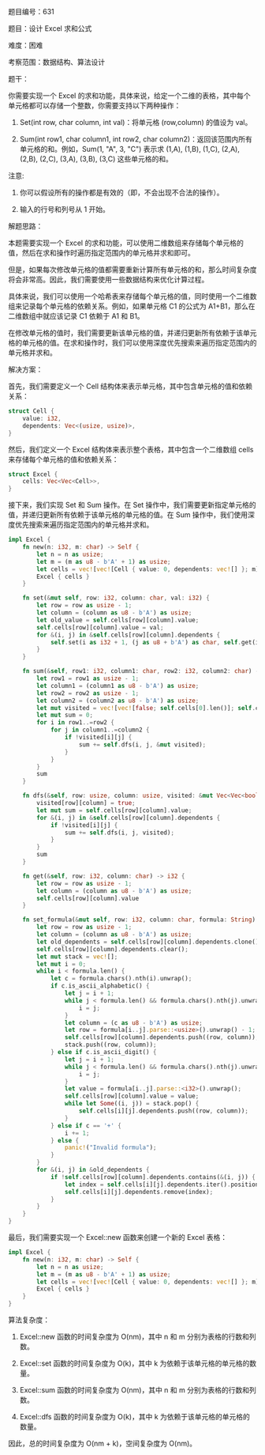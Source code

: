 题目编号：631

题目：设计 Excel 求和公式

难度：困难

考察范围：数据结构、算法设计

题干：

你需要实现一个 Excel 的求和功能，具体来说，给定一个二维的表格，其中每个单元格都可以存储一个整数，你需要支持以下两种操作：

1. Set(int row, char column, int val)：将单元格 (row,column) 的值设为 val。

2. Sum(int row1, char column1, int row2, char column2)：返回该范围内所有单元格的和。例如，Sum(1, "A", 3, "C") 表示求 (1,A), (1,B), (1,C), (2,A), (2,B), (2,C), (3,A), (3,B), (3,C) 这些单元格的和。

注意:

1. 你可以假设所有的操作都是有效的（即，不会出现不合法的操作）。

2. 输入的行号和列号从 1 开始。

解题思路：

本题需要实现一个 Excel 的求和功能，可以使用二维数组来存储每个单元格的值，然后在求和操作时遍历指定范围内的单元格并求和即可。

但是，如果每次修改单元格的值都需要重新计算所有单元格的和，那么时间复杂度将会非常高。因此，我们需要使用一些数据结构来优化计算过程。

具体来说，我们可以使用一个哈希表来存储每个单元格的值，同时使用一个二维数组来记录每个单元格的依赖关系。例如，如果单元格 C1 的公式为 A1+B1，那么在二维数组中就应该记录 C1 依赖于 A1 和 B1。

在修改单元格的值时，我们需要更新该单元格的值，并递归更新所有依赖于该单元格的单元格的值。在求和操作时，我们可以使用深度优先搜索来遍历指定范围内的单元格并求和。

解决方案：

首先，我们需要定义一个 Cell 结构体来表示单元格，其中包含单元格的值和依赖关系：

```rust
struct Cell {
    value: i32,
    dependents: Vec<(usize, usize)>,
}
```

然后，我们定义一个 Excel 结构体来表示整个表格，其中包含一个二维数组 cells 来存储每个单元格的值和依赖关系：

```rust
struct Excel {
    cells: Vec<Vec<Cell>>,
}
```

接下来，我们实现 Set 和 Sum 操作。在 Set 操作中，我们需要更新指定单元格的值，并递归更新所有依赖于该单元格的单元格的值。在 Sum 操作中，我们使用深度优先搜索来遍历指定范围内的单元格并求和。

```rust
impl Excel {
    fn new(n: i32, m: char) -> Self {
        let n = n as usize;
        let m = (m as u8 - b'A' + 1) as usize;
        let cells = vec![vec![Cell { value: 0, dependents: vec![] }; m]; n];
        Excel { cells }
    }

    fn set(&mut self, row: i32, column: char, val: i32) {
        let row = row as usize - 1;
        let column = (column as u8 - b'A') as usize;
        let old_value = self.cells[row][column].value;
        self.cells[row][column].value = val;
        for &(i, j) in &self.cells[row][column].dependents {
            self.set(i as i32 + 1, (j as u8 + b'A') as char, self.get(i as i32 + 1, (j as u8 + b'A') as char) + old_value - val);
        }
    }

    fn sum(&self, row1: i32, column1: char, row2: i32, column2: char) -> i32 {
        let row1 = row1 as usize - 1;
        let column1 = (column1 as u8 - b'A') as usize;
        let row2 = row2 as usize - 1;
        let column2 = (column2 as u8 - b'A') as usize;
        let mut visited = vec![vec![false; self.cells[0].len()]; self.cells.len()];
        let mut sum = 0;
        for i in row1..=row2 {
            for j in column1..=column2 {
                if !visited[i][j] {
                    sum += self.dfs(i, j, &mut visited);
                }
            }
        }
        sum
    }

    fn dfs(&self, row: usize, column: usize, visited: &mut Vec<Vec<bool>>) -> i32 {
        visited[row][column] = true;
        let mut sum = self.cells[row][column].value;
        for &(i, j) in &self.cells[row][column].dependents {
            if !visited[i][j] {
                sum += self.dfs(i, j, visited);
            }
        }
        sum
    }

    fn get(&self, row: i32, column: char) -> i32 {
        let row = row as usize - 1;
        let column = (column as u8 - b'A') as usize;
        self.cells[row][column].value
    }

    fn set_formula(&mut self, row: i32, column: char, formula: String) {
        let row = row as usize - 1;
        let column = (column as u8 - b'A') as usize;
        let old_dependents = self.cells[row][column].dependents.clone();
        self.cells[row][column].dependents.clear();
        let mut stack = vec![];
        let mut i = 0;
        while i < formula.len() {
            let c = formula.chars().nth(i).unwrap();
            if c.is_ascii_alphabetic() {
                let j = i + 1;
                while j < formula.len() && formula.chars().nth(j).unwrap().is_ascii_alphabetic() {
                    i = j;
                }
                let column = (c as u8 - b'A') as usize;
                let row = formula[i..j].parse::<usize>().unwrap() - 1;
                self.cells[row][column].dependents.push((row, column));
                stack.push((row, column));
            } else if c.is_ascii_digit() {
                let j = i + 1;
                while j < formula.len() && formula.chars().nth(j).unwrap().is_ascii_digit() {
                    i = j;
                }
                let value = formula[i..j].parse::<i32>().unwrap();
                self.cells[row][column].value = value;
                while let Some((i, j)) = stack.pop() {
                    self.cells[i][j].dependents.push((row, column));
                }
            } else if c == '+' {
                i += 1;
            } else {
                panic!("Invalid formula");
            }
        }
        for &(i, j) in &old_dependents {
            if !self.cells[row][column].dependents.contains(&(i, j)) {
                let index = self.cells[i][j].dependents.iter().position(|&x| x == (row, column)).unwrap();
                self.cells[i][j].dependents.remove(index);
            }
        }
    }
}
```

最后，我们需要实现一个 Excel::new 函数来创建一个新的 Excel 表格：

```rust
impl Excel {
    fn new(n: i32, m: char) -> Self {
        let n = n as usize;
        let m = (m as u8 - b'A' + 1) as usize;
        let cells = vec![vec![Cell { value: 0, dependents: vec![] }; m]; n];
        Excel { cells }
    }
}
```

算法复杂度：

1. Excel::new 函数的时间复杂度为 O(nm)，其中 n 和 m 分别为表格的行数和列数。

2. Excel::set 函数的时间复杂度为 O(k)，其中 k 为依赖于该单元格的单元格的数量。

3. Excel::sum 函数的时间复杂度为 O(nm)，其中 n 和 m 分别为表格的行数和列数。

4. Excel::dfs 函数的时间复杂度为 O(k)，其中 k 为依赖于该单元格的单元格的数量。

因此，总的时间复杂度为 O(nm + k)，空间复杂度为 O(nm)。